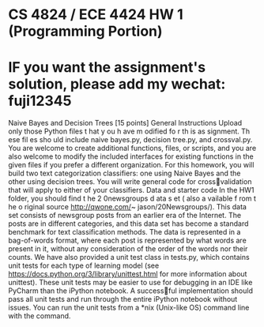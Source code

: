 # CS 4824 / ECE 4424 HW 1 (Programming Portion)

# IF you want the assignment's solution, please add my wechat: fuji12345

Naive Bayes and Decision Trees [15 points]
General Instructions
Upload only those Python files t hat y ou h ave m odified fo r th is as signment. Th ese fil es sho uld include
naive bayes.py, decision tree.py, and crossval.py. You are welcome to create additional functions,
files, or scripts, and you are also welcome to modify the included interfaces for existing functions in the
given files if you prefer a different organization. For this homework, you will build two text categorization
classifiers: one using Naive Bayes and the other using decision trees. You will write general code for crossvalidation that will apply to either of your classifiers.
Data and starter code
In the HW1 folder, you should find t he 2 0newsgroups d ata s et ( also a vailable f rom t he o riginal source
http://qwone.com/~ jason/20Newsgroups/). This data set consists of newsgroup posts from an earlier
era of the Internet. The posts are in different categories, and this data set has become a standard benchmark
for text classification methods.
The data is represented in a bag-of-words format, where each post is represented by what words are
present in it, without any consideration of the order of the words nor their counts.
We have also provided a unit test class in tests.py, which contains unit tests for each type of learning
model (see https://docs.python.org/3/library/unittest.html for more information about unittest). These
unit tests may be easier to use for debugging in an IDE like PyCharm than the iPython notebook. A successful implementation should pass all unit tests and run through the entire iPython notebook without issues.
You can run the unit tests from a *nix (Unix-like OS) command line with the command.

